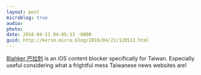 ```yaml
---
layout: post
microblog: true
audio: 
photo: 
date: 2018-04-21 04:05:13 -0800
guid: http://kerim.micro.blog/2018/04/21/120513.html
---
```

[Blahker 巴拉剋](https://itunes.apple.com/us/app/blahker-%E5%B7%B4%E6%8B%89%E5%89%8B/id1182699267?mt=8) is an iOS content blocker specifically for Taiwan. Especially useful considering what a frightful mess Taiwanese news websites are!
